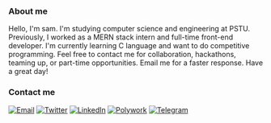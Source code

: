 ### About me

Hello, I'm sam. I'm studying computer science and engineering at PSTU. Previously, I worked as a MERN stack intern and full-time front-end developer. I'm currently learning C language and want to do competitive programming. Feel free to contact me for collaboration, hackathons, teaming up, or part-time opportunities. Email me for a faster response. Have a great day!

### Contact me

[![Email](https://img.shields.io/badge/-Email-000?logo=protonmail)](mailto:samihatasnim@proton.me)
[![Twitter](https://img.shields.io/badge/-Twitter-000?logo=twitter)](https://twitter.com/SamihaTasnimm)
[![LinkedIn](https://img.shields.io/badge/LinkedIn-000?logo=linkedin)](https://www.linkedin.com/in/samiha-tasnim/)
[![Polywork](https://img.shields.io/badge/Polywork-000?logo=polywork)](https://poly.work/samihatasnim)
[![Telegram](https://img.shields.io/badge/Telegram-000?logo=telegram)](https://t.me/samihat)
